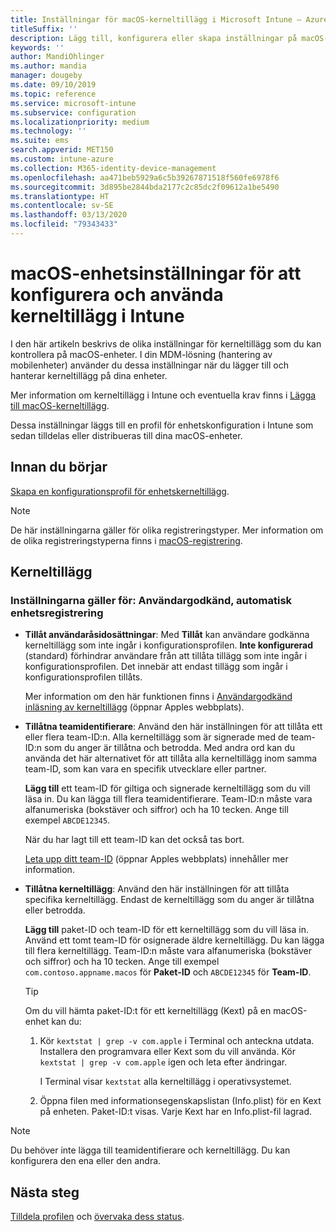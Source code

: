 ```yaml
---
title: Inställningar för macOS-kerneltillägg i Microsoft Intune – Azure | Microsoft Docs
titleSuffix: ''
description: Lägg till, konfigurera eller skapa inställningar på macOS-enheter för att använda kerneltillägg. Tillåt också att användare åsidosätter godkända tillägg, tillåter alla tillägg från ett team-ID eller tillåter vissa tillägg eller appar i Microsoft Intune.
keywords: ''
author: MandiOhlinger
ms.author: mandia
manager: dougeby
ms.date: 09/10/2019
ms.topic: reference
ms.service: microsoft-intune
ms.subservice: configuration
ms.localizationpriority: medium
ms.technology: ''
ms.suite: ems
search.appverid: MET150
ms.custom: intune-azure
ms.collection: M365-identity-device-management
ms.openlocfilehash: aa471beb5929a6c5b39267871518f560fe6978f6
ms.sourcegitcommit: 3d895be2844bda2177c2c85dc2f09612a1be5490
ms.translationtype: HT
ms.contentlocale: sv-SE
ms.lasthandoff: 03/13/2020
ms.locfileid: "79343433"
---
```

# <a name="macos-device-settings-to-configure-and-use-kernel-extensions-in-intune"></a>macOS-enhetsinställningar för att konfigurera och använda kerneltillägg i Intune



I den här artikeln beskrivs de olika inställningar för kerneltillägg som du kan kontrollera på macOS-enheter. I din MDM-lösning (hantering av mobilenheter) använder du dessa inställningar när du lägger till och hanterar kerneltillägg på dina enheter.

Mer information om kerneltillägg i Intune och eventuella krav finns i [Lägga till macOS-kerneltillägg](kernel-extensions-overview-macos.md).

Dessa inställningar läggs till en profil för enhetskonfiguration i Intune som sedan tilldelas eller distribueras till dina macOS-enheter.

## <a name="before-you-begin"></a>Innan du börjar

[Skapa en konfigurationsprofil för enhetskerneltillägg](kernel-extensions-overview-macos.md).

> [!NOTE]
> De här inställningarna gäller för olika registreringstyper. Mer information om de olika registreringstyperna finns i [macOS-registrering](../enrollment/macos-enroll.md).

## <a name="kernel-extensions"></a>Kerneltillägg

### <a name="settings-apply-to-user-approved-automated-device-enrollment"></a>Inställningarna gäller för: Användargodkänd, automatisk enhetsregistrering

- **Tillåt användaråsidosättningar**: Med **Tillåt** kan användare godkänna kerneltillägg som inte ingår i konfigurationsprofilen. **Inte konfigurerad** (standard) förhindrar användare från att tillåta tillägg som inte ingår i konfigurationsprofilen. Det innebär att endast tillägg som ingår i konfigurationsprofilen tillåts.

  Mer information om den här funktionen finns i [Användargodkänd inläsning av kerneltillägg](https://developer.apple.com/library/archive/technotes/tn2459/_index.html) (öppnar Apples webbplats).

- **Tillåtna teamidentifierare**: Använd den här inställningen för att tillåta ett eller flera team-ID:n. Alla kerneltillägg som är signerade med de team-ID:n som du anger är tillåtna och betrodda. Med andra ord kan du använda det här alternativet för att tillåta alla kerneltillägg inom samma team-ID, som kan vara en specifik utvecklare eller partner.

  **Lägg till** ett team-ID för giltiga och signerade kerneltillägg som du vill läsa in. Du kan lägga till flera teamidentifierare. Team-ID:n måste vara alfanumeriska (bokstäver och siffror) och ha 10 tecken. Ange till exempel `ABCDE12345`.

  När du har lagt till ett team-ID kan det också tas bort.

  [Leta upp ditt team-ID](https://help.apple.com/developer-account/#/dev55c3c710c) (öppnar Apples webbplats) innehåller mer information.

- **Tillåtna kerneltillägg**: Använd den här inställningen för att tillåta specifika kerneltillägg. Endast de kerneltillägg som du anger är tillåtna eller betrodda.

  **Lägg till** paket-ID och team-ID för ett kerneltillägg som du vill läsa in. Använd ett tomt team-ID för osignerade äldre kerneltillägg. Du kan lägga till flera kerneltillägg. Team-ID:n måste vara alfanumeriska (bokstäver och siffror) och ha 10 tecken. Ange till exempel `com.contoso.appname.macos` för **Paket-ID** och `ABCDE12345` för **Team-ID**.

  > [!TIP]
  > Om du vill hämta paket-ID:t för ett kerneltillägg (Kext) på en macOS-enhet kan du:
  >
  > 1. Kör `kextstat | grep -v com.apple` i Terminal och anteckna utdata. Installera den programvara eller Kext som du vill använda. Kör `kextstat | grep -v com.apple` igen och leta efter ändringar.
  >
  >    I Terminal visar `kextstat` alla kerneltillägg i operativsystemet. 
  >
  > 2. Öppna filen med informationsegenskapslistan (Info.plist) för en Kext på enheten. Paket-ID:t visas. Varje Kext har en Info.plist-fil lagrad.

> [!NOTE]
> Du behöver inte lägga till teamidentifierare och kerneltillägg. Du kan konfigurera den ena eller den andra.

## <a name="next-steps"></a>Nästa steg

[Tilldela profilen](device-profile-assign.md) och [övervaka dess status](device-profile-monitor.md).
